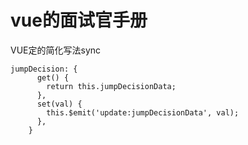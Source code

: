 # vue的面试官手册
VUE定的简化写法sync
```
jumpDecision: {
      get() {
        return this.jumpDecisionData;
      },
      set(val) {
        this.$emit('update:jumpDecisionData', val);
      },
    }
```

